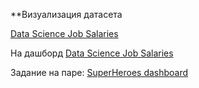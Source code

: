 **Визуализация датасета

[Data Science Job Salaries](https://www.kaggle.com/datasets/ruchi798/data-science-job-salaries)

На дашборд [Data Science Job Salaries](https://datalens.yandex.ru/chsg4y7oftqe3-data-science-job-salaries)

Задание на паре: [SuperHeroes dashboard](https://datalens.yandex.ru/y37aeikt27vyp-superheroes-dashboard)